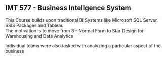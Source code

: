 ## IMT 577 - Business Intellgence System
This Course builds upon traditional BI Systems like Microsoft SQL Server, SSIS Packages and Tableau  
The motivation is to move from 3 - Normal Form to Star Design for Warehousing and Data Analytics  
  
Individual teams were also tasked with analyzing a particular aspect of the business  
